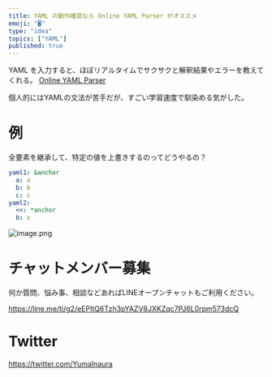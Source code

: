 ```yaml
---
title: YAML の動作確認なら Online YAML Parser がオススメ
emoji: "🖥"
type: "idea"
topics: ["YAML"]
published: true
---
```


YAML を入力すると、ほぼリアルタイムでサクサクと解釈結果やエラーを教えてくれる。
[Online YAML Parser](http://yaml-online-parser.appspot.com/)

個人的にはYAMLの文法が苦手だが、すごい学習速度で馴染める気がした。

# 例

全要素を継承して、特定の値を上書きするのってどうやるの？

```yaml
yaml1: &anchor
  a: a
  b: b
  c: c
yaml2:
  <<: *anchor
  b: x
```

![image.png](https://qiita-image-store.s3.amazonaws.com/0/89618/357ad8cf-dd36-5a4c-8bf2-9553757a13e6.png)








<!-- Update From Qiita API -->

# チャットメンバー募集


何か質問、悩み事、相談などあればLINEオープンチャットもご利用ください。

https://line.me/ti/g2/eEPltQ6Tzh3pYAZV8JXKZqc7PJ6L0rpm573dcQ





# Twitter


https://twitter.com/YumaInaura


<!-- Update From Qiita API -->


